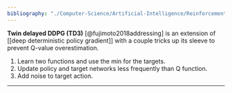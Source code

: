 ```yaml
---
bibliography: "./Computer-Science/Artificial-Intelligence/Reinforcement-Learning/papers.bib"
---
```


**Twin delayed DDPG (TD3)** [@fujimoto2018addressing] is an extension of [[deep deterministic policy gradient]] with a couple tricks up its sleeve to prevent Q-value overestimation.

1. Learn two functions and use the min for the targets.
2. Update policy and target networks less frequently than Q function.
3. Add noise to target action.

---